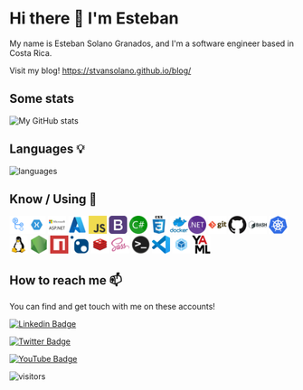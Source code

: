 # Hi there 👋 I'm Esteban

My name is Esteban Solano Granados, and I'm a software engineer based in Costa Rica.

Visit my blog! https://stvansolano.github.io/blog/

## Some stats

![My GitHub stats](https://github-readme-stats.vercel.app/api?username=stvansolano&count_private=true)

## Languages 💡
![languages](https://github-readme-stats.vercel.app/api/top-langs/?username=stvansolano&hide=scss&layout=compact)

## Know / Using 🧠

<img src="https://raw.githubusercontent.com/github/explore/main/topics/actions/actions.png" height="32" /><img src="https://raw.githubusercontent.com/github/explore/main/topics/xamarin/xamarin.png" height="32" /> <img src="https://raw.githubusercontent.com/github/explore/main/topics/aspnet/aspnet.png" height="32" /> <img src="https://raw.githubusercontent.com/github/explore/main/topics/azure/azure.png" height="32" />  <img src="https://raw.githubusercontent.com/github/explore/main/topics/javascript/javascript.png" height="32" /> <img src="https://raw.githubusercontent.com/github/explore/main/topics/bootstrap/bootstrap.png" height="32" /> <img src="https://raw.githubusercontent.com/github/explore/main/topics/csharp/csharp.png" height="32" /> <img src="https://raw.githubusercontent.com/github/explore/main/topics/css/css.png" height="32" /> <img src="https://raw.githubusercontent.com/github/explore/main/topics/docker/docker.png" height="32" /><img src="https://raw.githubusercontent.com/github/explore/main/topics/dotnet/dotnet.png" height="32" /> <img src="https://raw.githubusercontent.com/github/explore/main/topics/git/git.png" height="32" /> <img src="https://raw.githubusercontent.com/github/explore/main/topics/github/github.png" height="32" /> <img src="https://raw.githubusercontent.com/github/explore/main/topics/bash/bash.png" height="32" /> <img src="https://raw.githubusercontent.com/github/explore/main/topics/kubernetes/kubernetes.png" height="32" /> <img src="https://raw.githubusercontent.com/github/explore/main/topics/linux/linux.png" height="32" /> <img src="https://raw.githubusercontent.com/github/explore/main/topics/nodejs/nodejs.png" height="32" /> <img src="https://raw.githubusercontent.com/github/explore/main/topics/npm/npm.png" height="32" /> <img src="https://raw.githubusercontent.com/github/explore/main/topics/nuget/nuget.png" height="32" /> <img src="https://raw.githubusercontent.com/github/explore/main/topics/redis/redis.png" height="32" /> <img src="https://raw.githubusercontent.com/github/explore/main/topics/sass/sass.png" height="32" /> <img src="https://raw.githubusercontent.com/github/explore/main/topics/terminal/terminal.png" height="32" /> <img src="https://raw.githubusercontent.com/github/explore/main/topics/visual-studio-code/visual-studio-code.png" height="32" /> <img src="https://raw.githubusercontent.com/github/explore/main/topics/webpack/webpack.png" height="32" /> <img src="https://raw.githubusercontent.com/github/explore/main/topics/yaml/yaml.png" height="32" />

## How to reach me 📫

You can find and get touch with me on these accounts!

[![Linkedin Badge](https://img.shields.io/badge/stvansolano-follow%20on%20linkedin-blue?style=for-the-badge&logo=linkedin)](https://www.linkedin.com/in/stvansolano/)

[![Twitter Badge](https://img.shields.io/badge/stvansolano-follow%20on%20twitter-blue?style=for-the-badge&logo=twitter)](https://twitter.com/stvansolano/)

[![YouTube Badge](https://img.shields.io/badge/stvansolano-follow%20on%20youtube-red?style=for-the-badge&logo=youtube)](https://youtube.com/stvansolano/)

![visitors](https://img.shields.io/badge/dynamic/json?color=informational&label=visitor%20count&query=value&url=https%3A%2F%2Fapi.countapi.xyz%2Fhit%2Fstvansolano.stvansolano%2Freadme)
